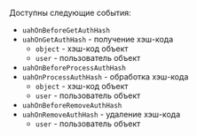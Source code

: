 Доступны следующие события:

* `uahOnBeforeGetAuthHash`
* `uahOnGetAuthHash` - получение хэш-кода
    * `object` - хэш-код объект
    * `user` - пользователь объект
* `uahOnBeforeProcessAuthHash`
* `uahOnProcessAuthHash` - обработка хэш-кода
    * `object` - хэш-код объект
    * `user` - пользователь объект
* `uahOnBeforeRemoveAuthHash`
* `uahOnRemoveAuthHash` - удаление хэш-кода
    * `user` - пользователь объект
